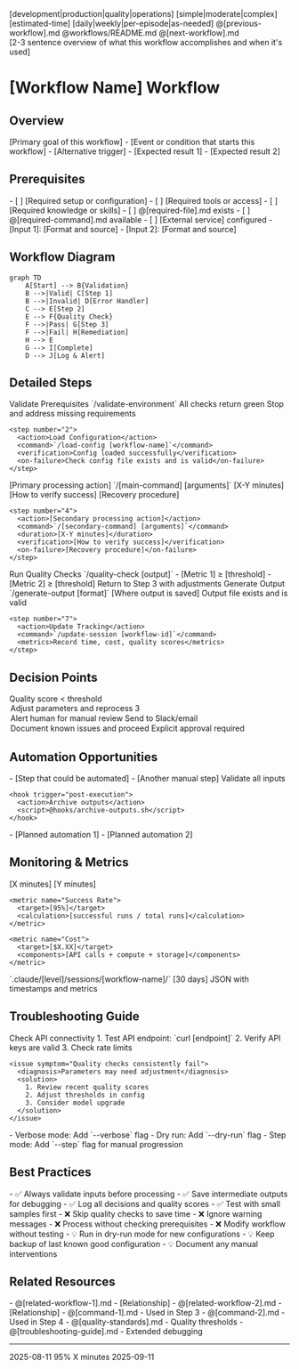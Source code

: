 <document type="workflow" version="3.1.0" enhanced="2025-08-11">
  <metadata>
    <title>[Workflow Name]</title>
    <category>[development|production|quality|operations]</category>
    <complexity>[simple|moderate|complex]</complexity>
    <duration>[estimated-time]</duration>
    <frequency>[daily|weekly|per-episode|as-needed]</frequency>
    <navigation>
      <prev>@[previous-workflow].md</prev>
      <index>@workflows/README.md</index>
      <next>@[next-workflow].md</next>
    </navigation>
  </metadata>

  <summary>
    [2-3 sentence overview of what this workflow accomplishes and when it's used]
  </summary>
</document>

# [Workflow Name] Workflow

## Overview

<purpose>
  <objective>[Primary goal of this workflow]</objective>
  <triggers>
    - [Event or condition that starts this workflow]
    - [Alternative trigger]
  </triggers>
  <outcomes>
    - [Expected result 1]
    - [Expected result 2]
  </outcomes>
</purpose>

## Prerequisites

<prerequisites>
  <environment>
    - [ ] [Required setup or configuration]
    - [ ] [Required tools or access]
    - [ ] [Required knowledge or skills]
  </environment>

  <dependencies>
    - [ ] @[required-file].md exists
    - [ ] @[required-command].md available
    - [ ] [External service] configured
  </dependencies>

  <inputs>
    - [Input 1]: [Format and source]
    - [Input 2]: [Format and source]
  </inputs>
</prerequisites>

## Workflow Diagram

```mermaid
graph TD
    A[Start] --> B{Validation}
    B -->|Valid| C[Step 1]
    B -->|Invalid| D[Error Handler]
    C --> E[Step 2]
    E --> F{Quality Check}
    F -->|Pass| G[Step 3]
    F -->|Fail| H[Remediation]
    H --> E
    G --> I[Complete]
    D --> J[Log & Alert]
```

## Detailed Steps

<workflow-steps>
  <phase name="Initialization">
    <step number="1">
      <action>Validate Prerequisites</action>
      <command>`/validate-environment`</command>
      <verification>All checks return green</verification>
      <on-failure>Stop and address missing requirements</on-failure>
    </step>

    <step number="2">
      <action>Load Configuration</action>
      <command>`/load-config [workflow-name]`</command>
      <verification>Config loaded successfully</verification>
      <on-failure>Check config file exists and is valid</on-failure>
    </step>
  </phase>

  <phase name="Main Processing">
    <step number="3">
      <action>[Primary processing action]</action>
      <command>`/[main-command] [arguments]`</command>
      <duration>[X-Y minutes]</duration>
      <verification>[How to verify success]</verification>
      <on-failure>[Recovery procedure]</on-failure>
    </step>

    <step number="4">
      <action>[Secondary processing action]</action>
      <command>`/[secondary-command] [arguments]`</command>
      <duration>[X-Y minutes]</duration>
      <verification>[How to verify success]</verification>
      <on-failure>[Recovery procedure]</on-failure>
    </step>
  </phase>

  <phase name="Quality Assurance">
    <step number="5">
      <action>Run Quality Checks</action>
      <command>`/quality-check [output]`</command>
      <thresholds>
        - [Metric 1] ≥ [threshold]
        - [Metric 2] ≥ [threshold]
      </thresholds>
      <on-failure>Return to Step 3 with adjustments</on-failure>
    </step>
  </phase>

  <phase name="Finalization">
    <step number="6">
      <action>Generate Output</action>
      <command>`/generate-output [format]`</command>
      <location>[Where output is saved]</location>
      <verification>Output file exists and is valid</verification>
    </step>

    <step number="7">
      <action>Update Tracking</action>
      <command>`/update-session [workflow-id]`</command>
      <metrics>Record time, cost, quality scores</metrics>
    </step>
  </phase>
</workflow-steps>

## Decision Points

<decisions>
  <decision point="Quality Gate">
    <condition>Quality score < threshold</condition>
    <options>
      <option choice="Retry">
        <action>Adjust parameters and reprocess</action>
        <max-retries>3</max-retries>
      </option>
      <option choice="Escalate">
        <action>Alert human for manual review</action>
        <notification>Send to Slack/email</notification>
      </option>
      <option choice="Accept">
        <action>Document known issues and proceed</action>
        <requirement>Explicit approval required</requirement>
      </option>
    </options>
  </decision>
</decisions>

## Automation Opportunities

<automation>
  <current-manual>
    - [Step that could be automated]
    - [Another manual step]
  </current-manual>

  <hooks-available>
    <hook trigger="pre-execution">
      <action>Validate all inputs</action>
      <script>@hooks/validate-inputs.sh</script>
    </hook>

    <hook trigger="post-execution">
      <action>Archive outputs</action>
      <script>@hooks/archive-outputs.sh</script>
    </hook>
  </hooks-available>

  <future-automation>
    - [Planned automation 1]
    - [Planned automation 2]
  </future-automation>
</automation>

## Monitoring & Metrics

<monitoring>
  <key-metrics>
    <metric name="Duration">
      <target>[X minutes]</target>
      <alert-threshold>[Y minutes]</alert-threshold>
    </metric>

    <metric name="Success Rate">
      <target>[95%]</target>
      <calculation>[successful runs / total runs]</calculation>
    </metric>

    <metric name="Cost">
      <target>[$X.XX]</target>
      <components>[API calls + compute + storage]</components>
    </metric>
  </key-metrics>

  <logging>
    <location>`.claude/[level]/sessions/[workflow-name]/`</location>
    <retention>[30 days]</retention>
    <format>JSON with timestamps and metrics</format>
  </logging>
</monitoring>

## Troubleshooting Guide

<troubleshooting>
  <common-issues>
    <issue symptom="Workflow hangs at Step 3">
      <diagnosis>Check API connectivity</diagnosis>
      <solution>
        1. Test API endpoint: `curl [endpoint]`
        2. Verify API keys are valid
        3. Check rate limits
      </solution>
    </issue>

    <issue symptom="Quality checks consistently fail">
      <diagnosis>Parameters may need adjustment</diagnosis>
      <solution>
        1. Review recent quality scores
        2. Adjust thresholds in config
        3. Consider model upgrade
      </solution>
    </issue>
  </common-issues>

  <debugging-tools>
    - Verbose mode: Add `--verbose` flag
    - Dry run: Add `--dry-run` flag
    - Step mode: Add `--step` flag for manual progression
  </debugging-tools>
</troubleshooting>

## Best Practices

<best-practices>
  <do>
    - ✅ Always validate inputs before processing
    - ✅ Save intermediate outputs for debugging
    - ✅ Log all decisions and quality scores
    - ✅ Test with small samples first
  </do>

  <dont>
    - ❌ Skip quality checks to save time
    - ❌ Ignore warning messages
    - ❌ Process without checking prerequisites
    - ❌ Modify workflow without testing
  </dont>

  <tips>
    - 💡 Run in dry-run mode for new configurations
    - 💡 Keep backup of last known good configuration
    - 💡 Document any manual interventions
  </tips>
</best-practices>

## Related Resources

<related>
  <workflows>
    - @[related-workflow-1].md - [Relationship]
    - @[related-workflow-2].md - [Relationship]
  </workflows>

  <commands>
    - @[command-1].md - Used in Step 3
    - @[command-2].md - Used in Step 4
  </commands>

  <documentation>
    - @[quality-standards].md - Quality thresholds
    - @[troubleshooting-guide].md - Extended debugging
  </documentation>
</related>

---

<validation>
  <last-tested>2025-08-11</last-tested>
  <success-rate>95%</success-rate>
  <average-duration>X minutes</average-duration>
  <next-review>2025-09-11</next-review>
</validation>
